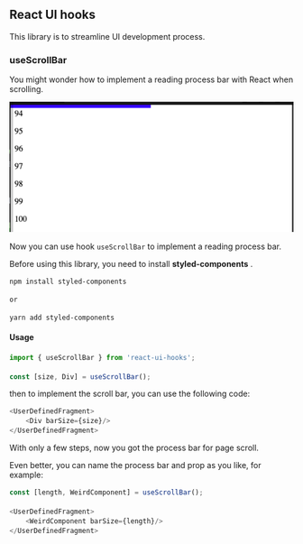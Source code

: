 ## React UI hooks ##

This library is to streamline UI development process.

### useScrollBar ### 

You might wonder how to implement a reading process bar with React when scrolling.

![reading process bar](/public/processBar.png)

Now you can use hook `useScrollBar` to implement a reading process bar. 

Before using this library, you need to install **styled-components** .

    npm install styled-components

    or 

    yarn add styled-components

#### Usage ####

```js
import { useScrollBar } from 'react-ui-hooks';

const [size, Div] = useScrollBar();

```

then to implement the scroll bar, you can use the following code:

```js
<UserDefinedFragment>
    <Div barSize={size}/>
</UserDefinedFragment>

```
With only a few steps, now you got the process bar for page scroll.

Even better, you can name the process bar and prop as you like, for example:

```js
const [length, WeirdComponent] = useScrollBar();

<UserDefinedFragment>
    <WeirdComponent barSize={length}/>
</UserDefinedFragment>

```


